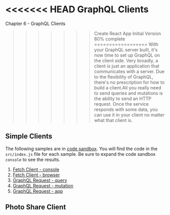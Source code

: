<<<<<<< HEAD
GraphQL Clients
=======
Chapter 6  - GraphQL Clients
>>>>>>> Create React App Initial Version 80% complete
==================
With your GraphQL server built, it's now time to set up GraphQL on the client side. Very broadly, a client is just an application that communicates with a server. Due to the flexibility of GraphQL, there's no prescription for how to build a client.All you really need to send queries and mutations is the ability to send an HTTP request. Once the service responds with some data, you can use it in your client no matter what that client is.

Simple Clients
---------------
The following samples are in [code sandbox](https://codesandbox.io). You will find the code in the `src/index.js` file for each sample. Be sure to expand the code sandbox `console` to see the results. 

1. [Fetch Client - console](https://codesandbox.io/s/lyw3vvxmrz)
2. [Fetch Client - browser](https://codesandbox.io/s/62679kz69k)
3. [GraphQL Request - query](https://codesandbox.io/s/j2976vxwx5)
4. [GraphQL Request - mutation](https://codesandbox.io/s/4rn8l12mj4)
5. [GraphQL Request - app](https://codesandbox.io/s/0o8nz79nv)

Photo Share Client
----------------

